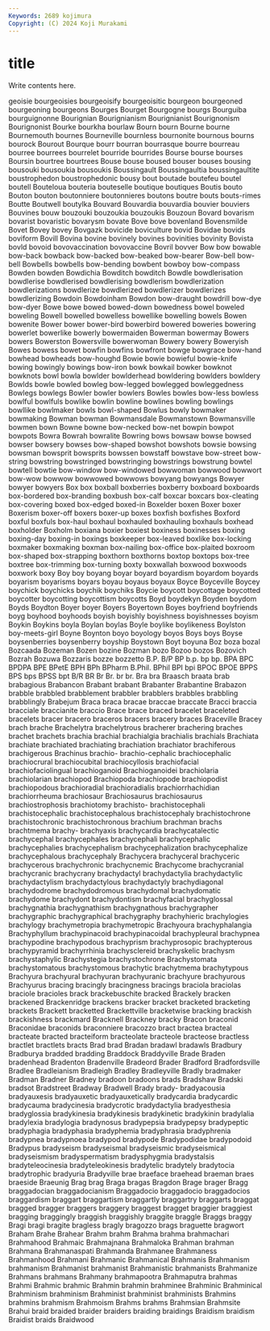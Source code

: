 ```yaml
---
Keywords: 2689 kojimura
Copyright: (C) 2024 Koji Murakami
---
```


# title

Write contents here.



geoisie
bourgeoisies bourgeoisify bourgeoisitic bourgeon bourgeoned bourgeoning bourgeons Bourges Bourget Bourgogne
bourgs Bourguiba bourguignonne Bourignian Bourignianism Bourignianist Bourignonism Bourignonist Bourke bourkha
bourlaw Bourn bourn Bourne bourne Bournemouth bournes Bourneville bournless bournonite
bournous bourns bourock Bourout Bourque bourr bourran bourrasque bourre bourreau
bourree bourrees bourrelet bourride bourrides Bourse bourse bourses Boursin bourtree
bourtrees Bouse bouse boused bouser bouses bousing bousouki bousoukia bousoukis
Boussingault Boussingaultia boussingaultite boustrophedon boustrophedonic bousy bout boutade boutefeu boutel
boutell Bouteloua bouteria bouteselle boutique boutiques Boutis bouto Bouton bouton
boutonniere boutonnieres boutons boutre bouts bouts-rimes Boutte Boutwell boutylka Bouvard
Bouvardia bouvardia bouvier bouviers Bouvines bouw bouzouki bouzoukia bouzoukis Bouzoun
Bovard bovarism bovarist bovaristic bovarysm bovate Bove bove bovenland Bovensmilde
Bovet Bovey bovey Bovgazk bovicide boviculture bovid Bovidae bovids boviform
Bovill Bovina bovine bovinely bovines bovinities bovinity Bovista bovld bovoid
bovovaccination bovovaccine Bovril bovver Bow bow bowable bow-back bowback bow-backed
bow-beaked bow-bearer Bow-bell bow-bell Bowbells bowbells bow-bending bowbent bowboy bow-compass
Bowden bowden Bowdichia Bowditch bowditch Bowdle bowdlerisation bowdlerise bowdlerised bowdlerising
bowdlerism bowdlerization bowdlerizations bowdlerize bowdlerized bowdlerizer bowdlerizes bowdlerizing Bowdoin Bowdoinham
Bowdon bow-draught bowdrill bow-dye bow-dyer Bowe bowe bowed bowed-down bowedness
bowel boweled boweling Bowell bowelled bowelless bowellike bowelling bowels Bowen
bowenite Bower bower bower-bird bowerbird bowered boweries bowering bowerlet bowerlike
bowerly bowermaiden Bowerman bowermay Bowers bowers Bowerston Bowersville bowerwoman Bowery
bowery Boweryish Bowes bowess bowet bowfin bowfins bowfront bowge bowgrace
bow-hand bowhead bowheads bow-houghd Bowie bowie bowieful bowie-knife bowing bowingly
bowings bow-iron bowk bowkail bowker bowknot bowknots bowl bowla bowlder
bowlderhead bowldering bowlders bowldery Bowlds bowle bowled bowleg bow-legged bowlegged
bowleggedness Bowlegs bowlegs Bowler bowler bowlers Bowles bowles bow-less bowless
bowlful bowlfuls bowlike bowlin bowline bowlines bowling bowlings bowllike bowlmaker
bowls bowl-shaped Bowlus bowly bowmaker bowmaking Bowman bowman Bowmansdale Bowmanstown
Bowmansville bowmen bown Bowne bowne bow-necked bow-net bowpin bowpot bowpots
Bowra Bowrah bowralite Bowring bows bowsaw bowse bowsed bowser bowsery
bowses bow-shaped bowshot bowshots bowsie bowsing bowsman bowsprit bowsprits bowssen
bowstaff bowstave bow-street bow-string bowstring bowstringed bowstringing bowstrings bowstrung bowtel
bowtell bowtie bow-window bow-windowed bowwoman bowwood bowwort bow-wow bowwow bowwowed
bowwows bowyang bowyangs Bowyer bowyer bowyers Box box boxball boxberries
boxberry boxboard boxboards box-bordered box-branding boxbush box-calf boxcar boxcars box-cleating
box-covering boxed box-edged boxed-in Boxelder boxen Boxer boxer Boxerism boxer-off
boxers boxer-up boxes boxfish boxfishes Boxford boxful boxfuls box-haul boxhaul
boxhauled boxhauling boxhauls boxhead boxholder Boxholm boxiana boxier boxiest boxiness
boxinesses boxing boxing-day boxing-in boxings boxkeeper box-leaved boxlike box-locking boxmaker
boxmaking boxman box-nailing box-office box-plaited boxroom box-shaped box-strapping boxthorn boxthorns
boxtop boxtops box-tree boxtree box-trimming box-turning boxty boxwallah boxwood boxwoods
boxwork boxy Boy boy boyang boyar boyard boyardism boyardom boyards
boyarism boyarisms boyars boyau boyaus boyaux Boyce Boyceville Boycey boychick
boychicks boychik boychiks Boycie boycott boycottage boycotted boycotter boycotting boycottism
boycotts Boyd boydekyn Boyden boydom Boyds Boydton Boyer boyer Boyers
Boyertown Boyes boyfriend boyfriends boyg boyhood boyhoods boyish boyishly boyishness
boyishnesses boyism Boykin Boykins boyla Boylan boylas Boyle boylike boylikeness
Boylston boy-meets-girl Boyne Boynton boyo boyology boyos Boys boys Boyse
boysenberries boysenberry boyship Boystown Boyt boyuna Boz boza bozal Bozcaada
Bozeman Bozen bozine Bozman bozo Bozoo bozos Bozovich Bozrah Bozuwa
Bozzaris bozze bozzetto B.P. B/P BP b.p. bp bp. BPA
BPC BPDPA BPE BPetE BPH BPh BPharm B.Phil. BPhil BPI
bpi BPOC BPOE BPPS BPS bps BPSS bpt B/R BR
Br Br. br br. Bra bra Braasch braata brab brabagious
Brabancon Brabant brabant Brabanter Brabantine Brabazon brabble brabbled brabblement brabbler
brabblers brabbles brabbling brabblingly Brabejum Braca braca bracae braccae braccate
Bracci braccia bracciale braccianite braccio Brace brace braced bracelet braceleted
bracelets bracer bracero braceros bracers bracery braces Braceville Bracey brach
brache Brachelytra brachelytrous bracherer brachering braches brachet brachets brachia brachial
brachialgia brachialis brachials Brachiata brachiate brachiated brachiating brachiation brachiator brachiferous
brachigerous Brachinus brachio- brachio-cephalic brachiocephalic brachiocrural brachiocubital brachiocyllosis brachiofacial brachiofaciolingual
brachioganoid Brachioganoidei brachiolaria brachiolarian brachiopod Brachiopoda brachiopode brachiopodist brachiopodous brachioradial
brachioradialis brachiorrhachidian brachiorrheuma brachiosaur Brachiosaurus brachiosaurus brachiostrophosis brachiotomy brachisto- brachistocephali
brachistocephalic brachistocephalous brachistocephaly brachistochrone brachistochronic brachistochronous brachium brachman brachs brachtmema
brachy- brachyaxis brachycardia brachycatalectic brachycephal brachycephales brachycephali brachycephalic brachycephalies brachycephalism
brachycephalization brachycephalize brachycephalous brachycephaly Brachycera brachyceral brachyceric brachycerous brachychronic brachycnemic
Brachycome brachycranial brachycranic brachycrany brachydactyl brachydactylia brachydactylic brachydactylism brachydactylous brachydactyly
brachydiagonal brachydodrome brachydodromous brachydomal brachydomatic brachydome brachydont brachydontism brachyfacial brachyglossal
brachygnathia brachygnathism brachygnathous brachygrapher brachygraphic brachygraphical brachygraphy brachyhieric brachylogies brachylogy
brachymetropia brachymetropic Brachyoura brachyphalangia Brachyphyllum brachypinacoid brachypinacoidal brachypleural brachypnea brachypodine
brachypodous brachyprism brachyprosopic brachypterous brachypyramid brachyrrhinia brachysclereid brachyskelic brachysm brachystaphylic
Brachystegia brachystochrone Brachystomata brachystomatous brachystomous brachytic brachytmema brachytypous Brachyura brachyural
brachyuran brachyuranic brachyure brachyurous Brachyurus bracing bracingly bracingness bracings braciola
braciolas braciole bracioles brack brackebuschite bracked Brackely bracken brackened Brackenridge
brackens bracker bracket bracketed bracketing brackets Brackett bracketted Brackettville bracketwise
bracking brackish brackishness brackmard Bracknell Brackney bracky Bracon braconid Braconidae
braconids braconniere bracozzo bract bractea bracteal bracteate bracted bracteiform bracteolate
bracteole bracteose bractless bractlet bractlets bracts Brad brad Bradan bradawl
bradawls Bradbury Bradburya bradded bradding Braddock Braddyville Brade Braden bradenhead
Bradenton Bradenville Bradeord Brader Bradford Bradfordsville Bradlee Bradleianism Bradleigh Bradley
Bradleyville Bradly bradmaker Bradman Bradner Bradney bradoon bradoons brads Bradshaw
Bradski bradsot Bradstreet Bradway Bradwell Brady brady- bradyacousia bradyauxesis bradyauxetic
bradyauxetically bradycardia bradycardic bradycauma bradycinesia bradycrotic bradydactylia bradyesthesia bradyglossia bradykinesia
bradykinesis bradykinetic bradykinin bradylalia bradylexia bradylogia bradynosus bradypepsia bradypepsy bradypeptic
bradyphagia bradyphasia bradyphemia bradyphrasia bradyphrenia bradypnea bradypnoea bradypod bradypode Bradypodidae
bradypodoid Bradypus bradyseism bradyseismal bradyseismic bradyseismical bradyseismism bradyspermatism bradysphygmia bradystalsis
bradyteleocinesia bradyteleokinesis bradytelic bradytely bradytocia bradytrophic bradyuria Bradyville brae braeface
braehead braeman braes braeside Braeunig Brag brag Braga bragas Bragdon
Brage brager Bragg braggadocian braggadocianism Braggadocio braggadocio braggadocios braggardism braggart
braggartism braggartly braggartry braggarts braggat bragged bragger braggers braggery braggest
bragget braggier braggiest bragging braggingly braggish braggishly braggite braggle Braggs
braggy Bragi bragi bragite bragless bragly bragozzo brags braguette bragwort
Braham Brahe Brahear Brahm brahm Brahma brahma brahmachari Brahmahood Brahmaic
Brahmajnana Brahmaloka Brahman brahman Brahmana Brahmanaspati Brahmanda Brahmanee Brahmaness Brahmanhood
Brahmani Brahmanic Brahmanical Brahmanis Brahmanism brahmanism Brahmanist brahmanist Brahmanistic brahmanists
Brahmanize Brahmans brahmans Brahmany brahmapootra Brahmaputra brahmas Brahmi Brahmic brahmic
Brahmin brahmin brahminee Brahminic Brahminical Brahminism brahminism Brahminist brahminist brahminists
Brahmins brahmins brahmism Brahmoism Brahms brahms Brahmsian Brahmsite Brahui braid
braided braider braiders braiding braidings Braidism braidism Braidist braids Braidwood
